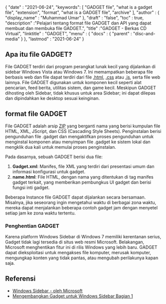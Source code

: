 {
  "date" : "2021-06-24",
  "keywords": [ "GADGET file", "what is a gadget file", "extension", "format", "what is a GADGET file", "archive" ],
  "author" : {
    "display_name" : "Muhammad Umar"
},
  "draft" : "false",
   "toc" : true,
  "description" :"Pelajari tentang format file GADGET dan API yang dapat membuat dan membuka file GADGET.",
  "title" :"GADGET - Berkas CD Virtual",
  "linktitle" : "GADGET",
  "menu" : {
    "docs" : {
      "parent" : "disc-and-media"
}
},
  "lastmod" : "2021-06-24"
}

## Apa itu file GADGET?

File GADGET terdiri dari program perangkat lunak kecil yang dijalankan di sidebar Windows Vista atau Windows 7. Ini memampatkan beberapa file berbasis web dan file dapat terdiri dari file [.html](/id/web/html), [.css](/id/web/css) atau [.js](/id/web/js/), serta file web lainnya. File GADGET digunakan untuk komponen kecil seperti alat pencarian, feed berita, utilitas sistem, dan game kecil. Meskipun GADGET dihosting oleh Sidebar, tidak khusus untuk area Sidebar; ini dapat dilepas dan dipindahkan ke desktop sesuai keinginan.

## format file GADGET

File GADGET adalah arsip [ZIP](/id/compression/zip/) yang berganti nama yang berisi kumpulan file HTML, XML, JScript, dan CSS (Cascading Style Sheets). Penginstalan berisi pengunduhan file .gadget dan mengaktifkan proses pengunduhan untuk menginstal komponen atau menyimpan file .gadget ke sistem lokal dan mengklik dua kali untuk memulai proses penginstalan.

Pada dasarnya, sebuah GADGET berisi dua file:

1. **Gadget.xml**: Manifes, file XML yang terdiri dari presentasi umum dan informasi konfigurasi untuk gadget.
2. **name.html**: File HTML, dengan nama yang ditentukan di<name> tag manifes gadget terkait, yang memberikan pembungkus UI gadget dan berisi fungsi inti gadget.

Beberapa Instance file GADGET dapat dijalankan secara bersamaan. Misalnya, jika seseorang ingin mengetahui waktu di berbagai zona waktu, mereka dapat menjalankan beberapa contoh gadget jam dengan menyetel setiap jam ke zona waktu tertentu.

### Penghentian GADGET

Karena platform Windows Sidebar di Windows 7 memiliki kerentanan serius, Gadget tidak lagi tersedia di situs web resmi Microsoft. Belakangan, Microsoft menghentikan fitur ini di rilis Windows yang lebih baru. GADGET dapat dieksploitasi untuk mengakses file komputer, merusak komputer, mengungkap konten yang tidak pantas, atau mengubah perilakunya kapan saja.

## Referensi

* [Windows Sidebar - oleh Microsoft](https://docs.microsoft.com/en-us/previous-versions/windows/desktop/sidebar/-sidebar-entry)
* [Mengembangkan Gadget untuk Windows Sidebar Bagian 1](https://docs.microsoft.com/en-us/previous-versions/windows/desktop/sidebar/-sidebar-overview-gdo)

